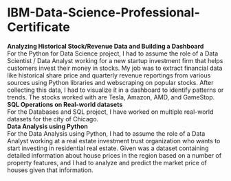 # IBM-Data-Science-Professional-Certificate
<b>Analyzing Historical Stock/Revenue Data and Building a Dashboard</b><br/>
For the Python for Data Science project, I had to assume the role of a Data Scientist / Data Analyst working for a new startup investment firm that helps customers invest their money in stocks. My job was to extract financial data like historical share price and quarterly revenue reportings from various sources using Python libraries and webscraping on popular stocks. After collecting this data, I had to visualize it in a dashboard to identify patterns or trends. The stocks worked with are Tesla, Amazon, AMD, and GameStop.<br/>
<b>SQL Operations on Real-world datasets</b><br/>
For the Databases and SQL project, I have worked on multiple real-world datasets for the city of Chicago.<br/>
<b>Data Analysis using Python</b><br/>
For the Data Analysis using Python, I had to assume the role of a Data Analyst working at a real estate investment trust organization who wants to start investing in residential real estate. Given was a dataset containing detailed information about house prices in the region based on a number of property features, and I had to analyze and predict the market price of houses given that information.<br/>
